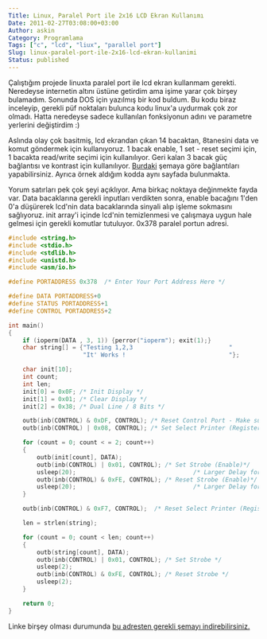 ```yaml
---
Title: Linux, Paralel Port ile 2x16 LCD Ekran Kullanımı
Date: 2011-02-27T03:08:00+03:00
Author: askin
Category: Programlama
Tags: ["c", "lcd", "liux", "parallel port"]
Slug: linux-paralel-port-ile-2x16-lcd-ekran-kullanimi
Status: published
---
```


Çalıştığım projede linuxta paralel port ile lcd ekran kullanmam gerekti. Neredeyse internetin altını üstüne getirdim ama işime yarar çok birşey bulamadım. Sonunda DOS için yazılmış bir kod buldum. Bu kodu biraz inceleyip, gerekli püf noktaları bulunca kodu linux'a uydurmak çok zor olmadı. Hatta neredeyse sadece kullanılan fonksiyonun adını ve parametre yerlerini değiştirdim :)

Aslında olay çok basitmiş, lcd ekrandan çıkan 14 bacaktan, 8tanesini data ve komut göndermek için kullanıyoruz. 1 bacak enable, 1 set - reset seçimi için, 1 bacakta read/write seçimi için kullanılıyor. Geri kalan 3 bacak güç bağlantısı ve kontrast için kullanılıyor. [Burdaki](http://www.beyondlogic.org/parlcd/parlcd.htm) şemaya göre bağlantıları yapabilirsiniz. Ayrıca örnek aldığım kodda aynı sayfada bulunmakta.

Yorum satırları pek çok şeyi açıklıyor. Ama birkaç noktaya değinmekte fayda var. Data bacaklarına gerekli inputları verdikten sonra, enable bacağını 1'den 0'a düşürerek lcd'nin data bacaklarında sinyali alıp işleme sokmasını sağlıyoruz. init array'i içinde lcd'nin temizlenmesi ve çalışmaya uygun hale gelmesi için gerekli komutlar tutuluyor. 0x378 paralel portun adresi.

```c
#include <string.h>
#include <stdio.h>
#include <stdlib.h>
#include <unistd.h>
#include <asm/io.h>

#define PORTADDRESS 0x378  /* Enter Your Port Address Here */

#define DATA PORTADDRESS+0
#define STATUS PORTADDRESS+1
#define CONTROL PORTADDRESS+2

int main()
{
    if (ioperm(DATA , 3, 1)) {perror("ioperm"); exit(1);}
    char string[] = {"Testing 1,2,3                           "
                     "It' Works !                             "};

    char init[10];
    int count;
    int len;
    init[0] = 0x0F; /* Init Display */
    init[1] = 0x01; /* Clear Display */
    init[2] = 0x38; /* Dual Line / 8 Bits */

    outb(inb(CONTROL) & 0xDF, CONTROL); /* Reset Control Port - Make sure Forward Direction */
    outb(inb(CONTROL) | 0x08, CONTROL); /* Set Select Printer (Register Select) */

    for (count = 0; count < = 2; count++)
    {
        outb(init[count], DATA);
        outb(inb(CONTROL) | 0x01, CONTROL); /* Set Strobe (Enable)*/
        usleep(20);                                 /* Larger Delay for INIT */
        outb(inb(CONTROL) & 0xFE, CONTROL); /* Reset Strobe (Enable)*/
        usleep(20);                                 /* Larger Delay for INIT */
    }

    outb(inb(CONTROL) & 0xF7, CONTROL);  /* Reset Select Printer (Register Select) */

    len = strlen(string);

    for (count = 0; count < len; count++)
    {
        outb(string[count], DATA);
        outb(inb(CONTROL) | 0x01, CONTROL); /* Set Strobe */
        usleep(2);
        outb(inb(CONTROL) & 0xFE, CONTROL); /* Reset Strobe */
        usleep(2);
    }

    return 0;
}
```

Linke birşey olması durumunda [bu adresten gerekli şemayı indirebilirsiniz.](/uploads/2011/02/parlcd.gif)
